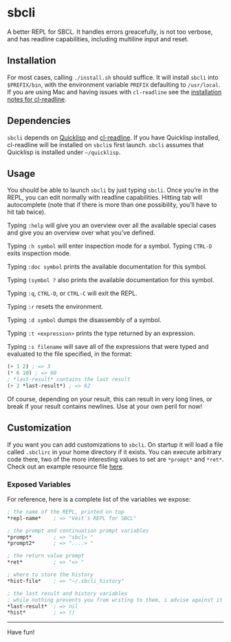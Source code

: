 # sbcli

A better REPL for SBCL. It handles errors greacefully, is not too verbose, and
has readline capabilities, including multiline input and reset.

## Installation

For most cases, calling `./install.sh` should suffice. It will install `sbcli`
into `$PREFIX/bin`, with the environment variable `PREFIX` defaulting to
`/usr/local`. If you are using Mac and having issues with `cl-readline` see the
[installation notes for cl-readline](https://github.com/mrkkrp/cl-readline#installation).

## Dependencies

`sbcli` depends on [Quicklisp](http://quicklisp.org/) and
[cl-readline](https://github.com/mrkkrp/cl-readline). If you have Quicklisp
installed, cl-readline will be installed on `sbcli`s first launch. `sbcli`
assumes that Quicklisp is installed under `~/quicklisp`.

## Usage

You should be able to launch `sbcli` by just typing `sbcli`. Once you’re in the
REPL, you can edit normally with readline capabilities. Hitting tab will
autocomplete (note that if there is more than one possibility, you’ll have to
hit tab twice).

Typing `:help` will give you an overview over all the available special cases
and give you an overview over what you’ve defined.

Typing `:h symbol` will enter inspection mode for a symbol. Typing `CTRL-D`
exits inspection mode.

Typing `:doc symbol` prints the available documentation for this symbol.

Typing `(symbol ?` also prints the available documentation for this symbol.

Typing `:q`, `CTRL-D`, or `CTRL-C` will exit the REPL.

Typing `:r` resets the environment.

Typing `:d symbol` dumps the disassembly of a symbol.

Typing `:t <expression>` prints the type returned by an expression.

Typing `:s filename` will save all of the expressions that were typed and
evaluated to the file specified, in the format:

```lisp
(+ 1 2) ; => 3
(* 6 10) ; => 60
; *last-result* contains the last result
(+ 2 *last-result*) ; => 62
```

Of course, depending on your result, this can result in very long lines, or
break if your result contains newlines. Use at your own peril for now!

## Customization

If you want you can add customizations to `sbcli`. On startup it will load a
file called `.sbclirc` in your home directory if it exists. You can execute
arbitrary code there, two of the more interesting values to set are `*prompt*`
and `*ret*`. Check out an example resource file
[here](https://github.com/hellerve/sbcli/blob/master/examples/.sbclirc).

### Exposed Variables

For reference, here is a complete list of the variables we expose:

```lisp
; the name of the REPL, printed on top
*repl-name*    ; => "Veit's REPL for SBCL"

; the prompt and continuation prompt variables
*prompt*       ; => "sbcl> "
*prompt2*      ; => "....> "

; the return value prompt
*ret*          ; => "=> "

; where to store the history
*hist-file*    ; => "~/.sbcli_history"

; the last result and history variables
; while nothing prevents you from writing to them, i advise against it
*last-result*  ; => nil
*hist*         ; => ()
```

<hr/>

Have fun!
